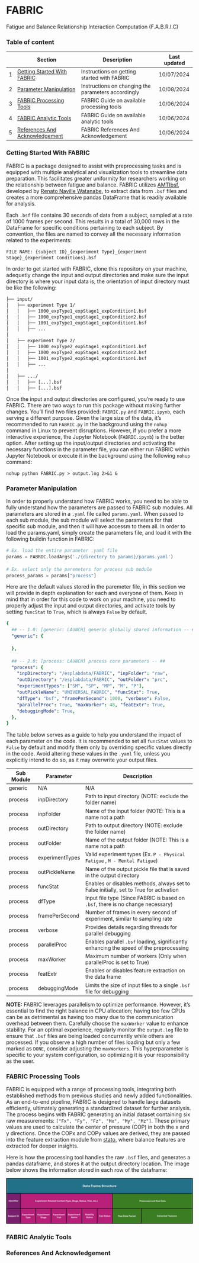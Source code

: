 # FABRIC
Fatigue and Balance Relationship Interaction Computation (F.A.B.R.I.C)

### Table of content

|     | Section                                                                 | Description                                         | Last updated   |
| --- | ----------------------------------------------------------------------- | --------------------------------------------------- | -------------- |
|  1  | [Getting Started With FABRIC](#Getting-Started-With-FABRIC)             | Instructions on getting started with FABRIC         | 10/07/2024     |
|  2  | [Parameter Manipulation](#Parameter-Manipulation)                       | Instructions on changing the parameters accordingly | 10/08/2024     |
|  3  | [FABRIC Processing Tools](#FABRIC-Processing-Tools)                     | FABRIC Guide on available processing tools          | 10/06/2024     |
|  4  | [FABRIC Analytic Tools](#FABRIC-Analytic-Tools)                         | FABRIC Guide on available analytic tools            | 10/06/2024     |
|  5  | [References And Acknowledgement](#References-And-Acknowledgement)       | FABRIC References And Acknowledgement               | 10/06/2024     |

### Getting Started With FABRIC
FABRIC is a package designed to assist with preprocessing tasks and is equipped with multiple analytical and visualization 
tools to streamline data preparation. This facilitates greater uniformity for researchers working on the relationship between
fatigue and balance. FABRIC utilizes [AMTIbsf](https://github.com/BMClab/BMC/blob/master/functions/AMTIbsf.py), developed by
[Renato Naville Watanabe](https://github.com/rnwatanabe), to extract data from `.bsf` files and creates a more comprehensive 
pandas DataFrame that is readily available for analysis.

Each `.bsf` file contains 30 seconds of data from a subject, sampled at a rate of 1000 frames per second. This results in a 
total of 30,000 rows in the DataFrame for specific conditions pertaining to each subject. By convention, the files are named
to convey all the necessary information related to the experiments:

```
FILE NAME: {subject ID}_{experiment Type}_{experiment Stage}_{experiment Conditions}.bsf
```

In order to get started with FABRIC, clone this repository on your machine, adequetly change the input and output directories
and make sure the input directory is where your input data is, the orientation of input directory must be like the following:

```
├── input/
│   ├── experiment Type 1/
│   │   ├── 1000_expType1_expStage1_expCondition1.bsf
│   │   ├── 1000_expType1_expStage1_expCondition2.bsf
│   │   ├── 1001_expType1_expStage1_expCondition1.bsf
│   │   ├── ...
│
│   ├── experiment Type 2/
│   │   ├── 1000_expType2_expStage1_expCondition1.bsf
│   │   ├── 1000_expType2_expStage1_expCondition2.bsf
│   │   ├── 1001_expType2_expStage1_expCondition1.bsf
│   │   ├── ...
│
│   ├── .../
│   │   ├── [...].bsf
│   │   ├── [...].bsf
```

Once the input and output directories are configured, you’re ready to use FABRIC. There are two ways to run this package without
making further changes. You’ll find two files provided: `FABRIC.py` and `FABRIC.ipynb`, each serving a different purpose. Given 
the large size of the data, it’s recommended to run `FABRIC.py` in the background using the `nohup` command in Linux to prevent 
disruptions. However, if you prefer a more interactive experience, the Jupyter Notebook (`FABRIC.ipynb`) is the better option. 
After setting up the input/output directories and activating the necessary functions in the parameter file, you can either run 
FABRIC within Jupyter Notebook or execute it in the background using the following `nohup` command:

```linux
nohup python FABRIC.py > output.log 2>&1 &
```

### Parameter Manipulation
In order to properly understand how FABRIC works, you need to be able to fully understand how the parameters are passed to 
FABRIC sub modules. All parameters are stored in a `.yaml` file called `params.yaml`. When passed to each sub module, the
sub module will select the parameters for that specific sub module, and then it will have accessm to them all. In order to 
load the params.yaml, simply create the parameters file, and load it with the following buildin function in FABRIC:

```python
# Ex. load the entire parameter .yaml file
params = FABRIC.loadArgs('./{directory to params}/params.yaml')

# Ex. select only the paremeters for process sub module
process_params = params["process"]
```

Here are the default values stored in the paremeter file, in this section we will provide in depth explanation for each and
everyone of them. Keep in mind that in order for this code to work on your machine, you need to properly adjust the input
and output directories, and activate tools by setting `funcStat` to `True`, which is always `False` by default.
```yaml
{
  ## -- 1.0: [generic: LAUNCH] generic globally shared information -- ##
  "generic": {
    
  },
  
  ## -- 2.0: [process: LAUNCH] process core parameters -- ##
  "process": {
    "inpDirectory": "/esplabdata/FABRIC", "inpFolder": "raw",
    "outDirectory": "/esplabdata/FABRIC", "outFolder": "prc",
    "experimentTypes": ["SM", "SP", "MP", "M", "P"],
    "outPickleName": "UNIVERSAL_FABRIC", "funcStat": True,
    "dfType": "bsf", "framePerSecond": 1000, "verbose": False,
    "parallelProc": True, "maxWorker": 48, "featExtr": True,
    "debuggingMode": True,
  },
}
```

The table below serves as a guide to help you understand the impact of each parameter on the code. It is recommended to set all
`funcStat` values to `False` by default and modify them only by overriding specific values directly in the code. Avoid 
altering these values in the `.yaml` file, unless you explicitly intend to do so, as it may overwrite your output files.

| Sub Module | Parameter                 | Description                                                                             |
| ---------- | ------------------------- | --------------------------------------------------------------------------------------  |
| generic    | N/A                       | N/A                                                                                     |
| process    | inpDirectory              | Path to input directory (NOTE: exclude the folder name)                                 |
| process    | inpFolder                 | Name of the input folder (NOTE: This is a name not a path                               |
| process    | outDirectory              | Path to output directory (NOTE: exclude the folder name)                                |
| process    | outFolder                 | Name of the output folder (NOTE: This is a name not a path                              |
| process    | experimentTypes           | Valid experiment types (Ex. `P - Physical Fatigue` , `M - Mental Fatigue`)              |
| process    | outPickleName             | Name of the output pickle file that is saved in the output directory                    |
| process    | funcStat                  | Enables or disables methods, always set to False initially, set to True for activation  |
| process    | dfType                    | Input file type (Since FABRIC is based on `.bsf`, there is no change necessary)         |
| process    | framePerSecond            | Number of frames in every second of experiment, similar to sampling rate                |
| process    | verbose                   | Provides details regarding threads for parallel debugging                               |
| process    | parallelProc              | Enables parallel `.bsf` loading, significantly enhancing the speed of the preprocessing |
| process    | maxWorker                 | Maximum number of workers (Only when parallelProc is set to True)                       |
| process    | featExtr                  | Enables or disables feature extraction on the data frame                                |
| process    | debuggingMode             | Limits the size of input files to a single `.bsf` file for debugging                    |

**NOTE:** FABRIC leverages parallelism to optimize performance. However, it’s essential to find the right balance in CPU allocation; having 
too few CPUs can be as detrimental as having too many due to the communication overhead between them. Carefully choose the `maxWorker` value 
to enhance stability. For an optimal experience, regularly monitor the `output.log` file to ensure that `.bsf` files are being loaded concurrently 
while others are processed. If you observe a high number of files loading but only a few marked as `DONE`, consider adjusting the `maxWorkers`. 
This hyperparameter is specific to your system configuration, so optimizing it is your responsibility as the user.


### FABRIC Processing Tools
FABRIC is equipped with a range of processing tools, integrating both established methods from previous studies and newly added 
functionalities. As an end-to-end pipeline, FABRIC is designed to handle large datasets efficiently, ultimately generating a standardized
dataset for further analysis. The process begins with FABRIC generating an initial dataset containing six raw measurements: 
`["Fx", "Fy", "Fz", "Mx", "My", "Mz"]`. These primary values are used to calculate the center of pressure (COP) in both the x and y directions. 
Once the COPx and COPy values are derived, they are passed into the feature extraction module from [stato](add-reference-fix-me), where balance
features are extracted for deeper insights.

Here is how the processing tool handles the raw `.bsf` files, and generates a pandas dataframe, and stores it at the output directory location.
The image below shows the information stored in each row of the dataframe:

![Example image of a single row, in the dataframe](./images/markdown/DataFrameStructure.png)




### FABRIC Analytic Tools


### References And Acknowledgement